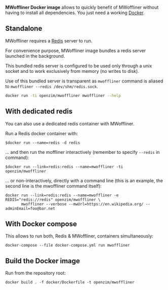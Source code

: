 **MWoffliner Docker image** allows to quickly benefit of MWoffliner
without having to install all dependencies. You just need a working
[Docker](https://www.docker.com).

## Standalone

MWoffliner requires a [Redis](http://www.redis.io) server to run.

For convenience purpose, MWoffliner image bundles a redis server launched in the background.

This bundled redis server is configured to be used only through a unix socket and to work exclusively from memory (no writes to disk).

Use of this bundled server is transparent as `mwoffliner` command is aliased to `mwoffliner --redis /dev/shm/redis.sock`. 

``` sh
docker run -ti openzim/mwoffliner mwoffliner --help
```

## With dedicated redis

You can also use a dedicated redis container with MWoffliner.

Run a Redis docker container with:

```
$docker run --name=redis -d redis
```

... and then run the moffliner interactively (remember to specify `--redis` in command):

```
$docker run --link=redis:redis --name=mwoffliner -ti openzim/mwoffliner
```

... or non-interactively, directly with a command line (this is an
example, the second line is the mwoffliner command itself):

```
docker run --link=redis:redis --name=mwoffliner -e REDIS="redis://redis" openzim/mwoffliner \
       mwoffliner --verbose --mwUrl=https://en.wikipedia.org/ --adminEmail=foo@bar.net
```

## With Docker compose

This allows to run both, Redis & MWoffliner, containers simultaneously:

```
docker-compose --file docker-compose.yml run mwoffliner
```

## Build the Docker image

Run from the repository root:
```
docker build . -f docker/Dockerfile -t openzim/mwoffliner
```